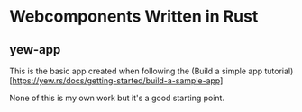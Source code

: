 # Webcomponents Written in Rust

## yew-app

This is the basic app created when following the (Build a simple app tutorial)[https://yew.rs/docs/getting-started/build-a-sample-app]

None of this is my own work but it's a good starting point.
